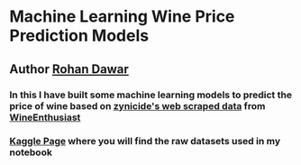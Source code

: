 # Machine Learning Wine Price Prediction Models
## Author [Rohan Dawar](rohandawar.com)

### In this I have built some machine learning models to predict the price of wine based on [zynicide's web scraped data](https://github.com/zackthoutt/wine-deep-learning) from [WineEnthusiast](https://www.winemag.com/)

### [Kaggle Page](https://www.kaggle.com/zynicide/wine-reviews) where you will find the raw datasets used in my notebook
